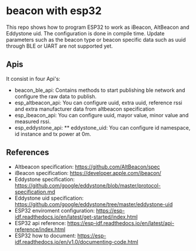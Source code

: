 # beacon with esp32
This repo shows how to program ESP32 to work as iBeacon, AltBeacon and Eddystone uid.
The configuration is done in compile time. Update parameters such as the beacon type or beacon specific data such as uuid through
BLE or UART are not supported yet.

## Apis
It consist in four Api's:
* beacon_ble_api:
Contains methods to start publishing ble network and configure the raw data to publish.
* esp_altbeacon_api:
You can configure uuid, extra uuid, reference rssi and extra manufacturer data from altbeacon specification 
*  esp_ibeacon_api:
You can configure uuid, mayor value, minor value and measured rssi.
*  esp_eddystone_api:
  ** eddystone_uid: You can configure id namespace, id instance and tx power at 0m.

## References
* Altbeacon specification: https://github.com/AltBeacon/spec
* iBeacon specification: https://developer.apple.com/ibeacon/
* Eddystone specification: https://github.com/google/eddystone/blob/master/protocol-specification.md
* Eddystone uid specification: https://github.com/google/eddystone/tree/master/eddystone-uid
* ESP32 enviroment configuration: https://esp-idf.readthedocs.io/en/latest/get-started/index.html
* ESP32 api reference: https://esp-idf.readthedocs.io/en/latest/api-reference/index.html
* ESP32 how to document: https://esp-idf.readthedocs.io/en/v1.0/documenting-code.html
